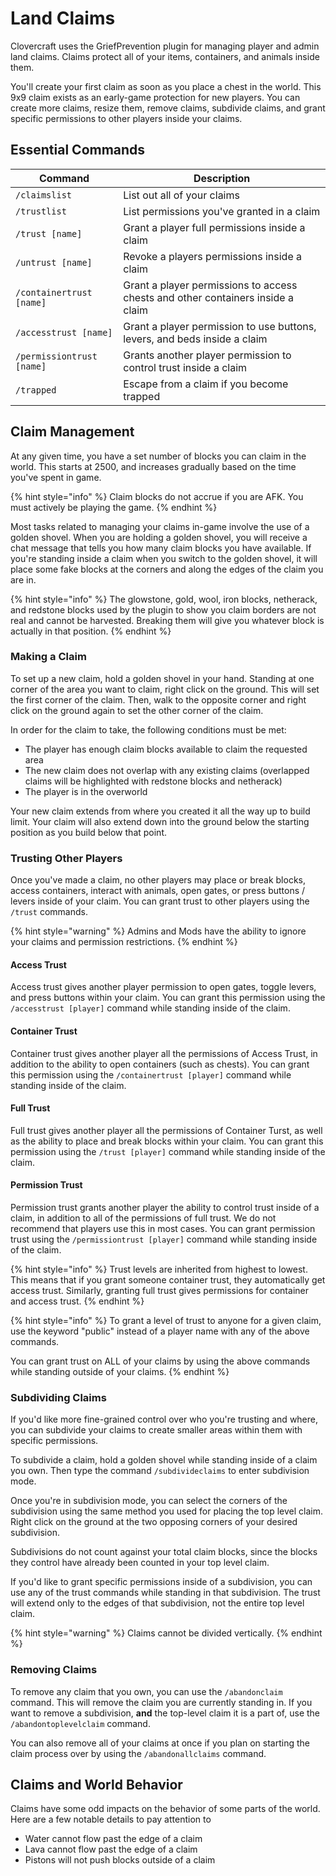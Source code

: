 # Land Claims

Clovercraft uses the GriefPrevention plugin for managing player and admin land claims. Claims protect all of your items, containers, and animals inside them.

You'll create your first claim as soon as you place a chest in the world. This 9x9 claim exists as an early-game protection for new players. You can create more claims, resize them, remove claims, subdivide claims, and grant specific permissions to other players inside your claims.

## Essential Commands

| Command                   | Description                                                                     |
| ------------------------- | ------------------------------------------------------------------------------- |
| `/claimslist`             | List out all of your claims                                                     |
| `/trustlist`              | List permissions you've granted in a claim                                      |
| `/trust [name]`           | Grant a player full permissions inside a claim                                  |
| `/untrust [name]`         | Revoke a players permissions inside a claim                                     |
| `/containertrust [name]`  | Grant a player permissions to access chests and other containers inside a claim |
| `/accesstrust [name]`     | Grant a player permission to use buttons, levers, and beds inside a claim       |
| `/permissiontrust [name]` | Grants another player permission to control trust inside a claim                |
| `/trapped`                | Escape from a claim if you become trapped                                       |

## Claim Management

At any given time, you have a set number of blocks you can claim in the world. This starts at 2500, and increases gradually based on the time you've spent in game.

{% hint style="info" %}
Claim blocks do not accrue if you are AFK. You must actively be playing the game.
{% endhint %}

Most tasks related to managing your claims in-game involve the use of a golden shovel. When you are holding a golden shovel, you will receive a chat message that tells you how many claim blocks you have available. If you're standing inside a claim when you switch to the golden shovel, it will place some fake blocks at the corners and along the edges of the claim you are in.

{% hint style="info" %}
The glowstone, gold, wool, iron blocks, netherack, and redstone blocks used by the plugin to show you claim borders are not real and cannot be harvested. Breaking them will give you whatever block is actually in that position.
{% endhint %}

### Making a Claim

To set up a new claim, hold a golden shovel in your hand. Standing at one corner of the area you want to claim, right click on the ground. This will set the first corner of the claim. Then, walk to the opposite corner and right click on the ground again to set the other corner of the claim.

In order for the claim to take, the following conditions must be met:

* The player has enough claim blocks available to claim the requested area
* The new claim does not overlap with any existing claims (overlapped claims will be highlighted with redstone blocks and netherack)
* The player is in the overworld

Your new claim extends from where you created it all the way up to build limit. Your claim will also extend down into the ground below the starting position as you build below that point.

### Trusting Other Players

Once you've made a claim, no other players may place or break blocks, access containers, interact with animals, open gates, or press buttons / levers inside of your claim. You can grant trust to other players using the `/trust` commands.

{% hint style="warning" %}
Admins and Mods have the ability to ignore your claims and permission restrictions.
{% endhint %}

#### Access Trust

Access trust gives another player permission to open gates, toggle levers, and press buttons within your claim. You can grant this permission using the `/accesstrust [player]` command while standing inside of the claim.

#### Container Trust

Container trust gives another player all the permissions of Access Trust, in addition to the ability to open containers (such as chests). You can grant this permission using the `/containertrust [player]` command while standing inside of the claim.

#### Full Trust

Full trust gives another player all the permissions of Container Turst, as well as the ability to place and break blocks within your claim. You can grant this permission using the `/trust [player]` command while standing inside of the claim.

#### Permission Trust

Permission trust grants another player the ability to control trust inside of a claim, in addition to all of the permissions of full trust. We do not recommend that players use this in most cases. You can grant permission trust using the `/permissiontrust [player]` command while standing inside of the claim.

{% hint style="info" %}
Trust levels are inherited from highest to lowest. This means that if you grant someone container trust, they automatically get access trust. Similarly, granting full trust gives permissions for container and access trust.
{% endhint %}

{% hint style="info" %}
To grant a level of trust to anyone for a given claim, use the keyword "public" instead of a player name with any of the above commands.

You can grant trust on ALL of your claims by using the above commands while standing outside of your claims.
{% endhint %}

### Subdividing Claims

If you'd like more fine-grained control over who you're trusting and where, you can subdivide your claims to create smaller areas within them with specific permissions.

To subdivide a claim, hold a golden shovel while standing inside of a claim you own. Then type the command `/subdivideclaims` to enter subdivision mode.

Once you're in subdivision mode, you can select the corners of the subdivision using the same method you used for placing the top level claim. Right click on the ground at the two opposing corners of your desired subdivision.

Subdivisions do not count against your total claim blocks, since the blocks they control have already been counted in your top level claim.

If you'd like to grant specific permissions inside of a subdivision, you can use any of the trust commands while standing in that subdivision. The trust will extend only to the edges of that subdivision, not the entire top level claim.

{% hint style="warning" %}
Claims cannot be divided vertically.
{% endhint %}

### Removing Claims

To remove any claim that you own, you can use the `/abandonclaim` command. This will remove the claim you are currently standing in. If you want to remove a subdivision, **and** the top-level claim it is a part of, use the `/abandontoplevelclaim` command.

You can also remove all of your claims at once if you plan on starting the claim process over by using the `/abandonallclaims` command.

## Claims and World Behavior

Claims have some odd impacts on the behavior of some parts of the world. Here are a few notable details to pay attention to

* Water cannot flow past the edge of a claim
* Lava cannot flow past the edge of a claim
* Pistons will not push blocks outside of a claim
